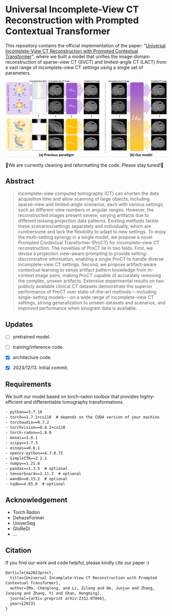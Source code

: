 # Universal Incomplete-View CT Reconstruction with Prompted Contextual Transformer
This repository contains the official implementation of the paper: "[Universal Incomplete-View CT Reconstruction with Prompted Contextual Transformer](https://arxiv.org/abs/2312.07846)", where we built a model that unifies the image-domain reconstruction of sparse-view CT (SVCT) and limited-angle CT (LACT) from a vast range of incomplete-view CT settings using a single set of parameters.

![](figs/teaser.png)


🚧We are currently cleaning and reformatting the code. Please stay tuned!🚧

## Abstract
> Incomplete-view computed tomography (CT) can shorten the data acquisition time and allow scanning of large objects, including sparse-view and limited-angle scenarios, each with various settings, such as different view numbers or angular ranges. However, the reconstructed images present severe, varying artifacts due to different missing projection data patterns. Existing methods tackle these scenarios/settings separately and individually, which are cumbersome and lack the flexibility to adapt to new settings. To enjoy the multi-setting synergy in a single model, we propose a novel Prompted Contextual Transformer (ProCT) for incomplete-view CT reconstruction. The novelties of ProCT lie in two folds. First, we devise a projection view-aware prompting to provide setting-discriminative information, enabling a single ProCT to handle diverse incomplete-view CT settings. Second, we propose artifact-aware contextual learning to sense artifact pattern knowledge from in-context image pairs, making ProCT capable of accurately removing the complex, unseen artifacts. Extensive experimental results on two publicly available clinical CT datasets demonstrate the superior performance of ProCT over state-of-the-art methods---including single-setting models---on a wide range of incomplete-view CT settings, strong generalization to unseen datasets and scenarios, and improved performance when sinogram data is available.


## Updates
- [ ] pretrained model.
- [ ] training/inference code.
- [x] architecture code.
- [x] 2023/12/13. Initial commit.


## Requirements
We built our model based on torch-radon toolbox that provides highly-efficient and differentiable
tomography transformations. 
```
- python==3.7.16
- torch==1.7.1+cu110  # depends on the CUDA version of your machine
- torchaudio==0.7.2
- torchvision==0.8.2+cu110
- torch-radon==1.0.0
- monai==1.0.1
- scipy==1.7.3
- einops==0.6.1
- opencv-python==4.7.0.72
- SimpleITK==2.2.1
- numpy==1.21.6
- pandas==1.3.5  # optional
- tensorboard==2.11.2  # optional
- wandb==0.15.2  # optional
- tqdm==4.65.0  # optional
```

## Acknowledgement
- Torch Radon
- DehazeFormer
- UniverSeg
- GloReDi
- ...

## Citation
If you find our work and code helpful, please kindly cite our paper :)
```
@article{ma2023proct,
  title={Universal Incomplete-View CT Reconstruction with Prompted Contextual Transformer},
  author={Ma, Chenglong, and Li, Zilong and He, Junjun and Zhang, Junping and Zhang, Yi and Shan, Hongming},
  journal={arXiv preprint arXiv:2312.07846},
  year={2023}
}
```
